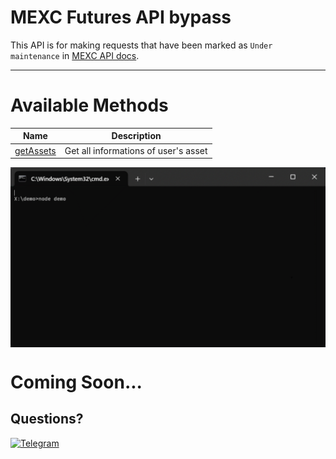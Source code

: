 # MEXC Futures API bypass

This API is for making requests that have been marked as `Under maintenance` in [MEXC API docs](https://mexcdevelop.github.io/apidocs/contract_v1_en/#order-under-maintenance).

---

# Available Methods
| **Name**           | **Description** |
|--------------------|------------------------|
| [getAssets](https://github.com/ApTyp4uK1337/mexc-futures-api-bypass/blob/main/docs/getAssets.md)     |      Get all informations of user's asset |

<img src="https://github.com/ApTyp4uK1337/mexc-futures-api-bypass/blob/main/assets/preview.gif?raw=true" align="center"/>

# Coming Soon...

## Questions?
<a href="https://t.me/aptyp4uk1337"><img src="https://img.shields.io/badge/Telegram-2CA5E0?style=for-the-badge&logo=telegram&logoColor=white" title="Telegram"></a>
